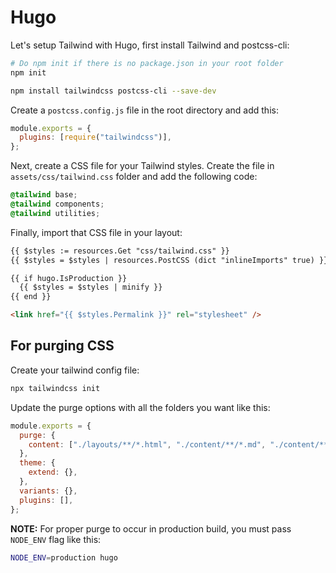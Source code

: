 # Hugo

Let's setup Tailwind with Hugo, first install Tailwind and postcss-cli:

```sh
# Do npm init if there is no package.json in your root folder
npm init

npm install tailwindcss postcss-cli --save-dev
```

Create a `postcss.config.js` file in the root directory and add this:

```js
module.exports = {
  plugins: [require("tailwindcss")],
};
```

Next, create a CSS file for your Tailwind styles. Create the file in `assets/css/tailwind.css` folder and add the following code:

```css
@tailwind base;
@tailwind components;
@tailwind utilities;
```

Finally, import that CSS file in your layout:

```html
{{ $styles := resources.Get "css/tailwind.css" }}
{{ $styles = $styles | resources.PostCSS (dict "inlineImports" true) }}

{{ if hugo.IsProduction }}
  {{ $styles = $styles | minify }}
{{ end }}

<link href="{{ $styles.Permalink }}" rel="stylesheet" />
```

## For purging CSS

Create your tailwind config file:

```sh
npx tailwindcss init
```

Update the purge options with all the folders you want like this:

```js
module.exports = {
  purge: {
    content: ["./layouts/**/*.html", "./content/**/*.md", "./content/**/*.html"],
  },
  theme: {
    extend: {},
  },
  variants: {},
  plugins: [],
};
```

**NOTE:** For proper purge to occur in production build, you must pass `NODE_ENV` flag like this:

```sh
NODE_ENV=production hugo
```
